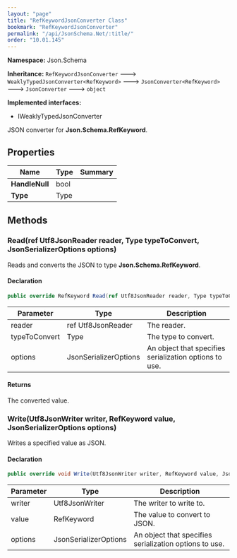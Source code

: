 ```yaml
---
layout: "page"
title: "RefKeywordJsonConverter Class"
bookmark: "RefKeywordJsonConverter"
permalink: "/api/JsonSchema.Net/:title/"
order: "10.01.145"
---
```

**Namespace:** Json.Schema

**Inheritance:**
`RefKeywordJsonConverter`
 🡒 
`WeaklyTypedJsonConverter<RefKeyword>`
 🡒 
`JsonConverter<RefKeyword>`
 🡒 
`JsonConverter`
 🡒 
`object`

**Implemented interfaces:**

- IWeaklyTypedJsonConverter

JSON converter for **Json.Schema.RefKeyword**.

## Properties

| Name | Type | Summary |
|---|---|---|
| **HandleNull** | bool |  |
| **Type** | Type |  |

## Methods

### Read(ref Utf8JsonReader reader, Type typeToConvert, JsonSerializerOptions options)

Reads and converts the JSON to type **Json.Schema.RefKeyword**.

#### Declaration

```c#
public override RefKeyword Read(ref Utf8JsonReader reader, Type typeToConvert, JsonSerializerOptions options)
```

| Parameter | Type | Description |
|---|---|---|
| reader | ref Utf8JsonReader | The reader. |
| typeToConvert | Type | The type to convert. |
| options | JsonSerializerOptions | An object that specifies serialization options to use. |


#### Returns

The converted value.

### Write(Utf8JsonWriter writer, RefKeyword value, JsonSerializerOptions options)

Writes a specified value as JSON.

#### Declaration

```c#
public override void Write(Utf8JsonWriter writer, RefKeyword value, JsonSerializerOptions options)
```

| Parameter | Type | Description |
|---|---|---|
| writer | Utf8JsonWriter | The writer to write to. |
| value | RefKeyword | The value to convert to JSON. |
| options | JsonSerializerOptions | An object that specifies serialization options to use. |


